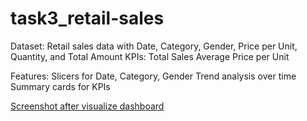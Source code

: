 # task3_retail-sales
Dataset: Retail sales data with Date, Category, Gender, Price per Unit, Quantity, and Total Amount
KPIs:
Total Sales
Average Price per Unit

Features:
Slicers for Date, Category, Gender
Trend analysis over time
Summary cards for KPIs

[Screenshot after visualize dashboard](https://github.com/Manik9090-hub/task3_retail-sales/blob/98b7bf9cf0ba0fe17e4502b7ae37f505d7bf53bb/Power%20BI%20Desktop%2010-08-2025%2012_12_55.png)
